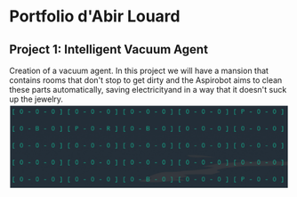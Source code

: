 # Portfolio d'Abir Louard

## Project 1: Intelligent Vacuum Agent

Creation of a vacuum agent. In this project we will
have a mansion that contains rooms that don't stop
to get dirty and the Aspirobot aims to clean these
parts automatically, saving electricityand in a 
way that it doesn't suck up the jewelry.
![](https://github.com/AbirLOUARD/Abir_Portfolio/blob/main/images/aspirobot.png)

